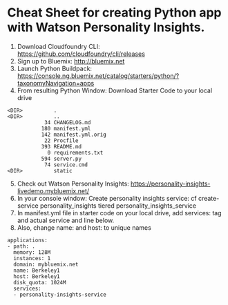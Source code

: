 # Cheat Sheet for creating Python app with Watson Personality Insights.

1. Download Cloudfoundry CLI: https://github.com/cloudfoundry/cli/releases 
2. Sign up to Bluemix: http://bluemix.net
3. Launch Python Buildpack: https://console.ng.bluemix.net/catalog/starters/python/?taxonomyNavigation=apps
4. From resulting Python Window: Download Starter Code to your local drive

~~~~
<DIR>          .
<DIR>          ..
            34 CHANGELOG.md
           180 manifest.yml
           142 manifest.yml.orig
            22 Procfile
           393 README.md
             0 requirements.txt
           594 server.py
            74 service.cmd
<DIR>          static
~~~~

5. Check out Watson Personality Insights: https://personality-insights-livedemo.mybluemix.net/
6. In your console window: Create personality insights service: cf create-service personality_insights tiered personality_insights_service
7. In manifest.yml file in starter code on your local drive, add services: tag and actual service and line below.
8. Also, change name: and host: to unique names 
~~~~
applications:
- path: .
  memory: 128M
  instances: 1
  domain: mybluemix.net
  name: Berkeley1
  host: Berkeley1
  disk_quota: 1024M
  services:
  - personality-insights-service
~~~~
